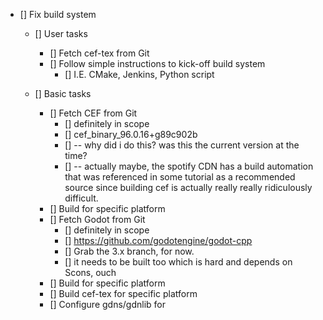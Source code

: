 

- [] Fix build system
	- [] User tasks
		- [] Fetch cef-tex from Git
		- [] Follow simple instructions to kick-off build system
			- [] I.E. CMake, Jenkins, Python script

	- [] Basic tasks
		- [] Fetch CEF from Git
			- [] definitely in scope
			- [] cef_binary_96.0.16+g89c902b
			- [] -- why did i do this? was this the current version at the time?
			- [] -- actually maybe, the spotify CDN has a build automation that was 
			         referenced in some tutorial as a recommended source since building
					 cef is actually really really ridiculously difficult.
		- [] Build for specific platform
		- [] Fetch Godot from Git
			- [] definitely in scope
			- [] https://github.com/godotengine/godot-cpp
			- [] Grab the 3.x branch, for now.
			- [] it needs to be built too which is hard and depends on Scons, ouch
		- [] Build for specific platform
		- [] Build cef-tex for specific platform
		- [] Configure gdns/gdnlib for 

